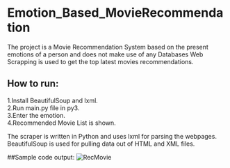 # Emotion_Based_MovieRecommendation
The project is a Movie Recommendation System based on the present emotions of a person and does not make use of any Databases
Web Scrapping is used to get the top latest movies recommendations.

## How to run:
1.Install BeautifulSoup and lxml.<br>
2.Run main.py file in py3.<br>
3.Enter the emotion.<br>
4.Recommended Movie List is shown.<br>

The scraper is written in Python and uses lxml for parsing the webpages. BeautifulSoup is used for pulling data out of HTML and XML files.

##Sample code output:
![RecMovie](https://user-images.githubusercontent.com/56619771/114534378-924f3e80-9c6c-11eb-9bc9-d529910813a8.png)
